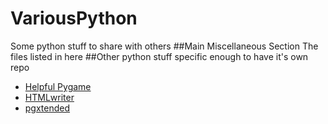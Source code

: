 # VariousPython
Some python stuff to share with others
##Main Miscellaneous Section
The files listed in here
##Other python stuff specific enough to have it's own repo
- [Helpful Pygame](https://github.com/tantiem/helpfulPygame)
- [HTMLwriter](https://github.com/tantiem/HTMLwriter)
- [pgxtended](https://github.com/tantiem/pgxtended)
